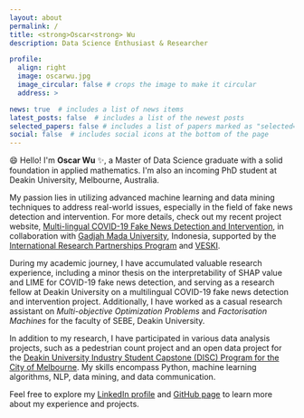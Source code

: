 ```yaml
---
layout: about
permalink: /
title: <strong>Oscar<strong> Wu
description: Data Science Enthusiast & Researcher

profile:
  align: right
  image: oscarwu.jpg
  image_circular: false # crops the image to make it circular
  address: >

news: true  # includes a list of news items
latest_posts: false  # includes a list of the newest posts
selected_papers: false # includes a list of papers marked as "selected={true}"
social: false  # includes social icons at the bottom of the page
---
```




:smile: Hello! I'm **Oscar Wu** :sparkles:, a Master of Data Science graduate with a solid foundation in applied mathematics. I'm also an incoming PhD student at Deakin University, Melbourne, Australia.

My passion lies in utilizing advanced machine learning and data mining techniques to address real-world issues, especially in the field of fake news detection and intervention. For more details, check out my recent project website, [Multi-lingual COVID-19 Fake News Detection and Intervention](https://counterinfodemic.org), in collaboration with [Gadjah Mada University](https://ugm.ac.id/en/), Indonesia, supported by the [International Research Partnerships Program](https://www.studymelbourne.vic.gov.au/industry/programs/research-partnerships) and [VESKI](https://www.veski.org.au/people/xiao-liu/).

During my academic journey, I have accumulated valuable research experience, including a minor thesis on the interpretability of SHAP value and LIME for COVID-19 fake news detection, and serving as a research fellow at Deakin University on a multilingual COVID-19 fake news detection and intervention project. Additionally, I have worked as a casual research assistant on *Multi-objective Optimization Problems* and *Factorisation Machines* for the faculty of SEBE, Deakin University.

In addition to my research, I have participated in various data analysis projects, such as a pedestrian count project and an open data project for the [Deakin University Industry Student Capstone (DISC) Program for the City of Melbourne](https://github.com/Chameleon-company/MOP). My skills encompass Python, machine learning algorithms, NLP, data mining, and data communication.

Feel free to explore my [LinkedIn profile](https://www.linkedin.com/in/oscar-wu/) and [GitHub page](https://github.com/wuyoscar) to learn more about my experience and projects.










